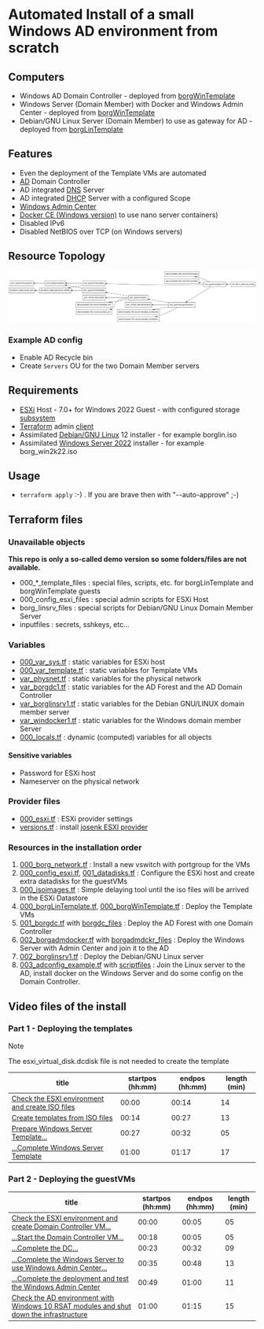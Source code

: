 # Automated Install of a small Windows AD environment from scratch

## Computers

  * Windows AD Domain Controller - deployed from [borgWinTemplate](../borgwin_template/README.md)
  * Windows Server (Domain Member) with Docker and Windows Admin Center - deployed from [borgWinTemplate](../borgwin_template/README.md)
  * Debian/GNU Linux Server (Domain Member) to use as gateway for AD - deployed from [borgLinTemplate](../borglin_template/generiso.sh)

## Features

  * Even the deployment of the Template VMs are automated
  * [AD](https://en.wikipedia.org/wiki/Active_Directory) Domain Controller
  * AD integrated [DNS](https://en.wikipedia.org/wiki/Domain_Name_System) Server
  * AD integrated [DHCP](https://en.wikipedia.org/wiki/Dynamic_Host_Configuration_Protocol) Server with a configured Scope
  * [Windows Admin Center](https://www.microsoft.com/en-us/windows-server/windows-admin-center)
  * [Docker CE (Windows version)](https://github.com/microsoft/Windows-Containers/tree/Main/helpful_tools/Install-DockerCE) to use nano server containers)
  * Disabled IPv6
  * Disabled NetBIOS over TCP (on Windows servers)

## Resource Topology

![topology](topology.png)

### Example AD config

  * Enable AD Recycle bin
  * Create `Servers` OU for the two Domain Member servers

## Requirements

  * [ESXi](https://www.vmware.com/products/cloud-infrastructure/esxi-and-esx) Host - 7.0+ for Windows 2022 Guest - with configured storage [subsystem](../iscsi_target/README.md)
  * [Terraform](https://www.terraform.io/) admin [client](../terraform_cli_vm/README.md)
  * Assimilated [Debian/GNU Linux](https://www.debian.org/) 12 installer - for example borglin.iso
  * Assimilated [Windows Server 2022](https://www.microsoft.com/en-US/windows-server) installer - for example borg_win2k22.iso

## Usage

  * `terraform apply` :-) . If you are brave then with "--auto-approve" ;-)

## Terraform files

### Unavailable objects

**This repo is only a so-called demo version so some folders/files are not available.**

  * 000_*_template_files  : special files, scripts, etc. for borgLinTemplate and borgWinTemplate guests
  * 000_config_esxi_files : special admin scripts for ESXi Host
  * borg_linsrv_files     : special scripts for Debian/GNU Linux Domain Member Server
  * inputfiles            : secrets, sshkeys, etc...

### Variables

  * [000_var_sys.tf](000_var_sys.tf)           : static variables for ESXi host
  * [000_var_template.tf](000_var_template.tf) : static variables for Template VMs
  * [var_physnet.tf](var_physnet.tf)           : static variables for the physical network
  * [var_borgdc1.tf](var_borgdc1.tf)           : static variables for the AD Forest and the AD Domain Controller
  * [var_borglinsrv1.tf](var_borglinsrv1.tf)   : static variables for the Debian GNU/LINUX domain member server
  * [var_windocker1.tf](var_windocker1.tf)     : static variables for the Windows domain member Server
  * [000_locals.tf](000_locals.tf)             : dynamic (computed) variables for all objects

#### Sensitive variables

  * Password for ESXi host
  * Nameserver on the physical network

### Provider files

  * [000_esxi.tf](000_esxi.tf)                 : ESXi provider settings
  * [versions.tf](versions.tf)                 : install [josenk ESXI provider](https://github.com/josenk/terraform-provider-esxi)

### Resources in the installation order

 1. [000_borg_network.tf](000_borg_network.tf)                                                         : Install a new vswitch with portgroup for the VMs
 2. [000_config_esxi.tf](000_config_esxi.tf), [001_datadisks.tf](001_datadisks.tf)                     : Configure the ESXi host and create extra datadisks for the guestVMs
 3. [000_isoimages.tf](000_isoimages.tf)                                                               : Simple delaying tool until the iso files will be arrived in the ESXi Datastore
 4. [000_borgLinTemplate.tf](000_borgLinTemplate.tf), [000_borgWinTemplate.tf](000_borgWinTemplate.tf) : Deploy the Template VMs
 5. [001_borgdc.tf](001_borgdc.tf) with [borgdc_files](borgdc_files)                                   : Deploy the AD Forest with one Domain Controller
 6. [002_borgadmdocker.tf](002_borgadmdocker.tf) with [borgadmdckr_files](borgadmdckr_files)           : Deploy the Windows Server with Admin Center and join it to the AD
 7. [002_borglinsrv1.tf](002_borglinsrv1.tf)                                                           : Deploy the Debian/GNU Linux server
 8. [003_adconfig_example.tf](003_adconfig_example.tf) with [scriptfiles](003_adconfig_example_files)  : Join the Linux server to the AD, install docker on the Windows Server and do some config on the Domain Controller.

## Video files of the install

### Part 1 - Deploying the templates

> [!NOTE]
> The esxi_virtual_disk.dcdisk file is not needed to create the template


| title                                                                                                                | startpos (hh:mm)| endpos (hh:mm)| length (min)|
|----------------------------------------------------------------------------------------------------------------------|-----------------|--------------|-------------|
| [Check the ESXI environment and create ISO files](https://youtu.be/7Oe1Mn3Vb3oI)                                     | 00:00           | 00:14        | 14          |
| [Create templates from ISO files](https://youtu.be/DpMM03b9Trw)                                                      | 00:14           | 00:27        | 13          |
| [Prepare Windows Server Template...](https://youtu.be/ckC0AhoefPs)                                                   | 00:27           | 00:32        | 05          |
| [...Complete Windows Server Template](https://youtu.be/NmXQihEiryA)                                                  | 01:00           | 01:17        | 17          |


### Part 2 - Deploying the guestVMs


| title                                                                                                                 | startpos (hh:mm)| endpos (hh:mm)| length (min)|
|-----------------------------------------------------------------------------------------------------------------------|-----------------|--------------|-------------|
| [Check the ESXI environment and create Domain Controller VM...](https://youtu.be/5xu2V_pn8Sc)                         | 00:00           | 00:05        | 05          |
| [...Start the Domain Controller VM...](https://youtu.be/ILRn8oWo5ug)                                                  | 00:18           | 00:05        | 05          |
| [...Complete the DC...](https://youtu.be/hlyxjGJGUFE)                                                                 | 00:23           | 00:32        | 09          |
| [...Complete the Windows Server to use Windows Admin Center...](https://youtu.be/k2pxW-EK4Us)                         | 00:35           | 00:48        | 13          |
| [...Complete the deployment and test the Windows Admin Center](https://youtu.be/MPY0Z0QxJqU)                          | 00:49           | 01:00        | 11          |
| [Check the AD environment with Windows 10 RSAT modules and shut down the infrastructure](https://youtu.be/jGsAEJZ8c5s)| 01:00           | 01:15        | 15          |

